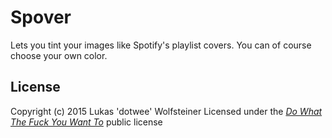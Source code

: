 # Spover

Lets you tint your images like Spotify's playlist covers. You can of course choose your own color.

## License

Copyright (c) 2015 Lukas 'dotwee' Wolfsteiner
Licensed under the [_Do What The Fuck You Want To_](/LICENSE.txt) public license 
